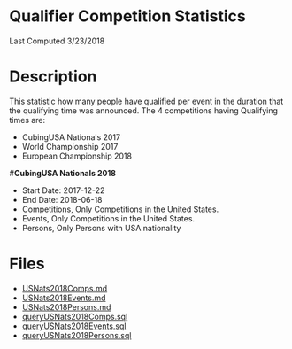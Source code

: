 # **Qualifier Competition Statistics**
Last Computed 3/23/2018 

# Description
This statistic how many people have qualified per event in the duration that the qualifying time was announced.
The 4 competitions having Qualifying times are:
- CubingUSA Nationals 2017
- World Championship 2017
- European Championship 2018

#**CubingUSA Nationals 2018**
- Start Date: 2017-12-22
- End Date: 2018-06-18
- Competitions, Only Competitions in the United States.
- Events, Only Competitions in the United States.
- Persons, Only Persons with USA nationality

# Files 
 - [USNats2018Comps.md](https://github.com/Jambrose777/JacobAmbroseWCAStatistics/blob/master/QualifierStats/queryUSNats2018Comps.md) 
 - [USNats2018Events.md](https://github.com/Jambrose777/JacobAmbroseWCAStatistics/blob/master/QualifierStats/queryUSNats2018Events.md) 
 - [USNats2018Persons.md](https://github.com/Jambrose777/JacobAmbroseWCAStatistics/blob/master/QualifierStats/queryUSNats2018Persons.md) 
 - [queryUSNats2018Comps.sql](https://github.com/Jambrose777/JacobAmbroseWCAStatistics/blob/master/QualifierStats/queryUSNats2018Comps.sql) 
 - [queryUSNats2018Events.sql](https://github.com/Jambrose777/JacobAmbroseWCAStatistics/blob/master/QualifierStats/queryUSNats2018Events.sql) 
 - [queryUSNats2018Persons.sql](https://github.com/Jambrose777/JacobAmbroseWCAStatistics/blob/master/QualifierStats/queryUSNats2018Persons.sql) 

